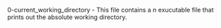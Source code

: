 0-current_working_directory - This file contains a n exucutable file that prints out the absolute working directory.

